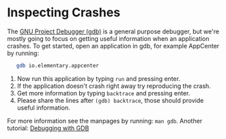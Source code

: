 # Inspecting Crashes

The [GNU Project Debugger \(gdb\)](https://www.gnu.org/software/gdb/) is a general purpose debugger, but we're mostly going to focus on getting useful information when an application crashes. To get started, open an application in gdb, for example AppCenter by running:

```bash
   gdb io.elementary.appcenter
```

1. Now run this application by typing `run` and pressing enter.
2. If the application doesn't crash right away try reproducing the crash.
3. Get more information by typing `backtrace` and pressing enter.
4. Please share the lines after `(gdb) backtrace`, those should provide useful information.

For more information see the manpages by running: `man gdb`. Another tutorial: [Debugging with GDB](https://betterexplained.com/articles/debugging-with-gdb/)

